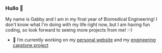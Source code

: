 ### Hullo 🤩

My name is Gabby and I am in my final year of Biomedical Engineering! I don't know what I'm doing with my life right now, but I am having fun coding, so look forward to seeing more projects from me! :-)

- 🔭 I’m currently working on my [personal website](https://gabbyagustin.me) and my [engineering capstone project](https://github.com/Eebzie/wireless-prosthetic-arm)

<!--
**Eebzie/Eebzie** is a ✨ _special_ ✨ repository because its `README.md` (this file) appears on your GitHub profile.

Here are some ideas to get you started:



- 🔭 I’m currently working on ...
- 🌱 I’m currently learning ...
- 👯 I’m looking to collaborate on ...
- 🤔 I’m looking for help with ...
- 💬 Ask me about ...
- 📫 How to reach me: ...
- 😄 Pronouns: ...
- ⚡ Fun fact: ...
-->
